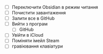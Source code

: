 - [ ] Переключити Obsidian в режим читання
- [ ] Почистити завантаження
- [ ] Залити все в GitHub
- [ ] Вийти з програм
	- [ ] GitHub
- [ ] Увійти в iCloud
- [ ] Поміняти імейл Steam
- [ ] гравіювання клавіатури